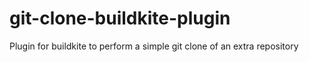 # git-clone-buildkite-plugin
Plugin for buildkite to perform a simple git clone of an extra repository

